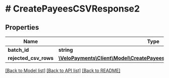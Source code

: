# # CreatePayeesCSVResponse2

## Properties

Name | Type | Description | Notes
------------ | ------------- | ------------- | -------------
**batch_id** | **string** |  | [optional]
**rejected_csv_rows** | [**\VeloPayments\Client\Model\CreatePayeesCSVResponseRejectedCsvRows[]**](CreatePayeesCSVResponseRejectedCsvRows.md) |  | [optional]

[[Back to Model list]](../../README.md#models) [[Back to API list]](../../README.md#endpoints) [[Back to README]](../../README.md)
